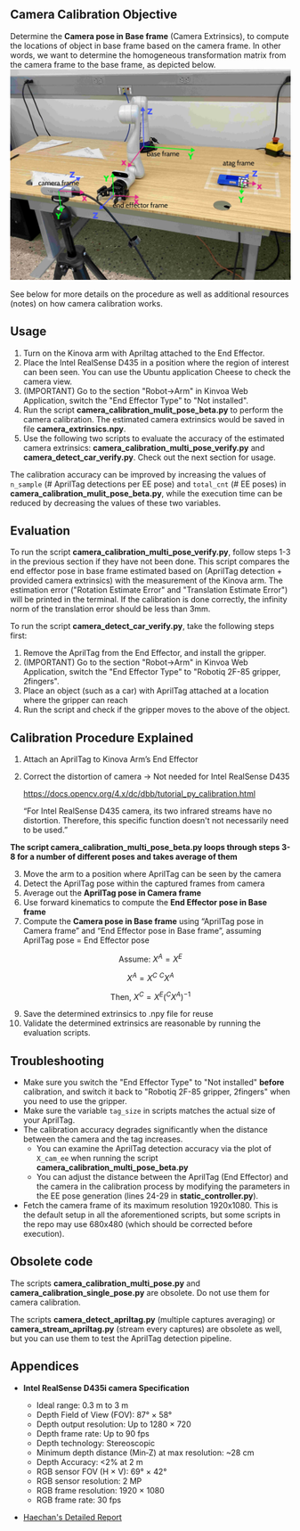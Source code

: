 
## **Camera Calibration Objective**

Determine the **Camera pose in Base frame** (Camera Extrinsics), to compute the locations of object in base frame based on the camera frame.
In other words, we want to determine the homogeneous transformation matrix from the camera frame to the base frame, as depicted below. 
![Coodinates](../../images/frames.jpg)

See below for more details on the procedure as well as additional resources (notes)
on how camera calibration works.

## Usage

1. Turn on the Kinova arm with Apriltag attached to the End Effector.
2. Place the Intel RealSense D435 in a position where the region of interest can been seen. You can use the Ubuntu application Cheese to check the camera view. 
3. (IMPORTANT) Go to the section "Robot->Arm" in Kinvoa Web Application, switch the "End Effector Type" to "Not installed".
4. Run the script **camera_calibration_mulit_pose_beta.py** to perform the camera calibration. The estimated camera extrinsics would be saved in file **camera_extrinsics.npy**.
5. Use the following two scripts to evaluate the accuracy of the estimated camera extrinsics: **camera_calibration_multi_pose_verify.py** and **camera_detect_car_verify.py**. Check out the next section for usage.


The calibration accuracy can be improved by increasing the values of `n_sample` (# AprilTag detections per EE pose) and `total_cnt` (# EE poses) in  **camera_calibration_mulit_pose_beta.py**, while the execution time can be reduced by decreasing the values of these two variables.

## Evaluation

To run the script **camera_calibration_multi_pose_verify.py**, follow steps 1-3 in the previous section if they have not been done. This script compares the end effector pose in base frame estimated based on (AprilTag detection + provided camera extrinsics) with the measurement of the Kinova arm. The estimation error ("Rotation Estimate Error" and "Translation Estimate Error") will be printed in the terminal. If the calibration is done correctly, the infinity norm of the translation error should be less than 3mm.  

To run the script **camera_detect_car_verify.py**, take the following steps first:

1. Remove the AprilTag from the End Effector, and install the gripper.  
2. (IMPORTANT) Go to the section "Robot->Arm" in Kinvoa Web Application, switch the "End Effector Type" to "Robotiq 2F-85 gripper, 2fingers".
3. Place an object (such as a car) with AprilTag attached at a location where the gripper can reach
4. Run the script and check if the gripper moves to the above of the object.

## Calibration **Procedure** Explained 

1. Attach an AprilTag to Kinova Arm’s End Effector
2. Correct the distortion of camera → Not needed for Intel RealSense D435
    
    https://docs.opencv.org/4.x/dc/dbb/tutorial_py_calibration.html
    
    “For Intel RealSense D435 camera, its two infrared streams have no distortion. Therefore, this specific function doesn't not necessarily need to be used.”
    

**The script camera_calibration_multi_pose_beta.py loops through steps 3-8 for a number of different poses and takes average of them**

3. Move the arm to a position where AprilTag can be seen by the camera
4. Detect the AprilTag pose within the captured frames from camera
5. Average out the **AprilTag pose in Camera frame**
6. Use forward kinematics to compute the **End Effector pose in Base frame**
7. Compute the **Camera pose in Base frame** using “AprilTag pose in Camera frame” and “End Effector pose in Base frame”, assuming AprilTag pose = End Effector pose

$$
\text{Assume: } X^A = X^E
$$

$$
X^A = X^C\ ^CX^A
$$

$$
\text{ Then, } X^C = X^E (^CX^A)^{-1}
$$

9. Save the determined extrinsics to .npy file for reuse
10. Validate the determined extrinsics are reasonable by running the evaluation scripts. 

## Troubleshooting

- Make sure you switch the "End Effector Type" to "Not installed" **before** calibration, and switch it back to "Robotiq 2F-85 gripper, 2fingers" when you need to use the gripper. 
- Make sure the variable `tag_size` in scripts matches the actual size of your AprilTag.
- The calibration accuracy degrades significantly when the distance between the camera and the tag increases. 
    - You can examine the AprilTag detection accuracy via the plot of `X_cam_ee` when running the script **camera_calibration_multi_pose_beta.py**
    - You can adjust the distance between the AprilTag (End Effector) and the camera in the calibration process by modifying the parameters in the EE pose generation (lines 24-29 in **static_controller.py**).
- Fetch the camera frame of its maximum resolution 1920x1080. This is the default setup in all the aforementioned scripts, but some scripts in the repo may use 680x480 (which should be corrected before execution). 

## Obsolete code

The scripts **camera_calibration_multi_pose.py** and **camera_calibration_single_pose.py** are obsolete. Do not use them for camera calibration. 

The scripts **camera_detect_apriltag.py** (multiple captures averaging) or **camera_stream_apriltag.py** (stream every captures) are obsolete as well, but you can use them to test the AprilTag detection pipeline. 


## Appendices
- **Intel RealSense D435i camera Specification**

    - Ideal range: 0.3 m to 3 m
    - Depth Field of View (FOV): 87° × 58°
    - Depth output resolution: Up to 1280 × 720
    - Depth frame rate: Up to 90 fps
    - Depth technology: Stereoscopic
    - Minimum depth distance (Min‑Z) at max resolution: ~28 cm
    - Depth Accuracy: <2% at 2 m
    - RGB sensor FOV (H × V): 69° × 42°
    - RGB sensor resolution: 2 MP
    - RGB frame resolution: 1920 × 1080
    - RGB frame rate: 30 fps
- [Haechan's Detailed Report](https://www.notion.so/Camera-Calibration-with-AprilTag-c6ec149b0aee4b78b16f48a3809c3222)